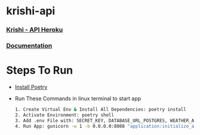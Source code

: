 # krishi-api

### [Krishi - API Heroku](https://krishi-app.herokuapp.com/)
### [Documentation](https://ninth-cell-83a.notion.site/Krishi-Network-Assignment-c80fe172e4e9454da964f9fcf8ec79da)

# Steps To Run
- [Install Poetry](https://python-poetry.org/docs/)
- Run These Commands in linux terminal to start app
    
    ```bash
    1. Create Virtual Env & Install All Dependencies: poetry install
    2. Activate Environment: poetry shell
    3. Add .env File with: SECRET_KEY, DATABASE_URL_POSTGRES, WEATHER_API_KEY
    4. Run App: gunicorn -w 1 -b 0.0.0.0:8088 "application:initialize_app(testing=False)" --timeout 9600 --reload
    ```
